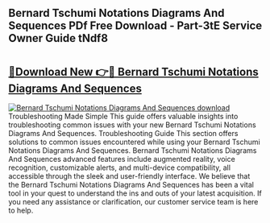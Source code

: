 ## Bernard Tschumi Notations Diagrams And Sequences PDf Free Download - Part-3tE Service Owner Guide tNdf8

# <h2><a href="http://dfsok1.blite.top/?on=Bernard+Tschumi+Notations+Diagrams+And+Sequences">🔗Download New 👉🔴 Bernard Tschumi Notations Diagrams And Sequences</a></h2>

[![Bernard Tschumi Notations Diagrams And Sequences download](https://i.imgur.com/lujVjoI.png)](http://dfsok1.blite.top/?on=Bernard+Tschumi+Notations+Diagrams+And+Sequences)
Troubleshooting Made Simple This guide offers valuable insights into troubleshooting common issues with your new Bernard Tschumi Notations Diagrams And Sequences. Troubleshooting Guide This section offers solutions to common issues encountered while using your Bernard Tschumi Notations Diagrams And Sequences. Bernard Tschumi Notations Diagrams And Sequences advanced features include augmented reality, voice recognition, customizable alerts, and multi-device compatibility, all accessible through the sleek and user-friendly interface. We believe that the Bernard Tschumi Notations Diagrams And Sequences has been a vital tool in your quest to understand the ins and outs of your latest acquisition. If you need any assistance or clarification, our customer service team is here to help.
